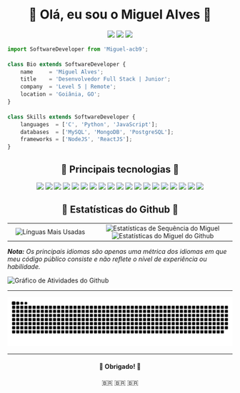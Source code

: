 <!-- Título -->
<h1 align="center">🔶 Olá, eu sou o Miguel Alves 🔶</h1>

<!-- Redes Sociais -->
<p align="center">  
  <a title="Email para Miguel" href="mailto:miguelalves1258@gmail.com" target="_blank"><img src="https://img.shields.io/badge/-Email-0D1117?style=for-the-badge&logo=gmail&logoColor=F04A2F"></a>
  <a title="Linkedin do Miguel" href="https://www.linkedin.com/in/miguel-acb9/" target="_blank"><img src="https://img.shields.io/badge/-LinkedIn-0D1117?style=for-the-badge&logo=linkedin&logoColor=F04A2F"></a> 
  <a title="Instagram do Miguel" href="https://www.instagram.com/miguel_acb9/" target="_blank"><img src="https://img.shields.io/badge/-Instagram-0D1117?style=for-the-badge&logo=instagram&logoColor=F04A2F"></a>
</p>


<!-- Descrição -->
```js
import SoftwareDeveloper from 'Miguel-acb9';

class Bio extends SoftwareDeveloper {
    name     = 'Miguel Alves';
    title    = 'Desenvolvedor Full Stack | Junior';
    company  = 'Level 5 | Remote';
    location = 'Goiânia, GO';
}

class Skills extends SoftwareDeveloper {
    languages  = ['C', 'Python', 'JavaScript'];
    databases  = ['MySQL', 'MongoDB', 'PostgreSQL'];
    frameworks = ['NodeJS', 'ReactJS'];
}
```

<!-- Principais Linguagens -->
<h2 align="center">🔶 Principais tecnologias 🔶</h2>     
<p align="center">
    <a href="#"><img src="https://img.shields.io/badge/-HTML5-0D1117?style=flat-square&logo=html5&logoColor=F04A2F"></a>
    <a href="#"><img src="https://img.shields.io/badge/-CSS3-0D1117?style=flat-square&logo=css3&logoColor=F04A2F"></a>
    <a href="#"><img src="https://img.shields.io/badge/-JavaScript-0D1117?style=flat-square&logo=javascript&logoColor=F04A2F"></a>
    <a href="#"><img src="https://img.shields.io/badge/-TypeScript-0D1117?style=flat-square&logo=typescript&logoColor=F04A2F"></a>
    <a href="#"><img src="https://img.shields.io/badge/-React-0D1117?style=flat-square&logo=react&logoColor=F04A2F"></a>
    <a href="#"><img src="https://img.shields.io/badge/-Nodejs-0D1117?style=flat-square&logo=Node.js&logoColor=F04A2F"></a>
    <a href="#"><img src="https://img.shields.io/badge/-Python-0D1117?style=flat-square&logo=Python&logoColor=F04A2F"></a>
    <a href="#"><img src="https://img.shields.io/badge/-C-0D1117?style=flat-square&logo=c&logoColor=F04A2F"></a>
    <a href="#"><img src="https://img.shields.io/badge/-C++-0D1117?style=flat-square&logo=cplusplus&logoColor=F04A2F"></a>
    <a href="#"><img src="https://img.shields.io/badge/-Git-0D1117?style=flat-square&logo=git&logoColor=F04A2F"></a>
    <a href="#"><img src="https://img.shields.io/badge/-GitHub-0D1117?style=flat-square&logo=github&logoColor=F04A2F"></a>
    <a href="#"><img src="https://img.shields.io/badge/SQL%20-%230D1117.svg?style=flat-square&logo=amazon-dynamodb&logoColor=F04A2F"></a>
    <a href="#"><img src="https://img.shields.io/badge/-MySQL-0D1117?style=flat-square&logo=mysql&logoColor=F04A2F"></a>
    <a href="#"><img src="https://img.shields.io/badge/-PostgreSQL-0D1117?style=flat-square&logo=postgresql&logoColor=F04A2F"></a>
    <a href="#"><img src="https://img.shields.io/badge/-MongoDB-0D1117?style=flat-square&logo=mongodb&logoColor=F04A2F"></a>
    <a href="#"><img src="https://img.shields.io/badge/Powershell-%230D1117.svg?style=flat-square&logo=powershell&logoColor=F04A2F"></a>
    <a href="#"><img src="https://img.shields.io/badge/Bash%20-%230D1117.svg?style=flat-square&logo=gnu-bash&logoColor=F04A2F"></a>
    <a href="#"><img src="https://img.shields.io/badge/Markdown-%230D1117.svg?style=flat-square&logo=markdown&logoColor=F04A2F"></a>
    <a href="#"><img src="https://img.shields.io/badge/Figma-%230D1117.svg?style=flat-square&logo=figma&logoColor=F04A2F"></a>
</p>

<!-- Estatísticas do Github -->
<h2 align="center">🔶 Estatísticas do Github 🔶</h2>                                                                                                                     
<table border="0">
    <tr border="0">
        <td width="38%" align="center">
            <img title="Línguas Mais Usadas" alt="Línguas Mais Usadas" src="https://github-readme-stats.anuraghazra1.vercel.app/api/top-langs/?username=Miguel-acb9&theme=react&hide_border=true&bg_color=161B22&title_color=F7630C&text_color=F04A2F&icon_color=F04A2F&langs_count=10&langs_count=10&locale=pt-br"/>
        </td>
        <td width="62%" align="center">
            <img title="Estatísticas de Sequência do Miguel" alt="Estatísticas de Sequência do Miguel" src="https://github-readme-streak-stats.herokuapp.com/?user=Miguel-acb9&hide_border=true&theme=react&background=161B22&ring=A5D6F1&fire=F04A2F&dates=A5D6F1&currStreakLabel=F7630C&sideLabels=F7630C&currStreakNum=F04A2F&sideNums=F04A2F&locale=pt-br" />
            <img title="Estatísticas do Github de Miguel Alves" alt="Estatísticas do Miguel do Github" src="https://github-readme-stats.vercel.app/api?username=Miguel-acb9&show_icons=true&include_all_commits=true&count_private=true&theme=react&hide_border=true&bg_color=161B22&title_color=F7630C&text_color=A5D6F1&icon_color=F04A2F&locale=pt-br"/>
        </td>
    </tr>
</table>
<i>
    <b>Nota:</b> Os principais idiomas são apenas uma métrica dos idiomas em que 
    meu código público consiste e não reflete o nível de experiência ou habilidade.
</i>

<!-- Gráfico de Contribuição -->
![Gráfico de Atividades do Github](https://activity-graph.herokuapp.com/graph?username=Miguel-acb9&bg_color=161B22&color=F7630C&line=A5D6F1&point=F04A2F&hide_border=true&locale=pt-br)

___
<!-- Animação da Cobra -->
![Animação da Cobra](https://github.com/Miguel-acb9/Miguel-acb9/blob/output/github-contribution-grid-snake.svg)

___
<!-- Agradecimentos -->
<h4 align="center">🔶 Obrigado! 🔶</h4>
<p align="center">🇧🇷 🇧🇷 🇧🇷</p>

<!--
PALETA DE CORES
- Azul:     #A5D6F1
- Cinza:    #161B22
- Laranja:  #F7630C
- Vermelho: #F04A2F
-->

